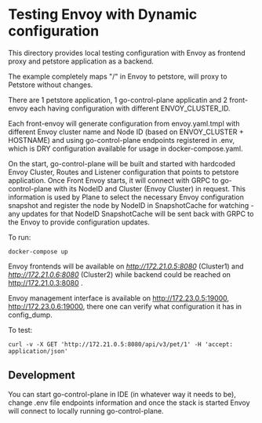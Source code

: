 # Testing Envoy with Dynamic configuration

This directory provides local testing configuration with Envoy as frontend proxy and petstore application as a backend.

The example completely maps "/" in Envoy to petstore, will proxy to Petstore without changes.

There are 1 petstore application, 1 go-control-plane applicatin and 2 front-envoy each having configuration with different ENVOY_CLUSTER_ID.

Each front-envoy will generate configuration from envoy.yaml.tmpl with different Envoy cluster name and Node ID (based on ENVOY_CLUSTER + HOSTNAME) and using go-control-plane endpoints registered in .env, which is DRY configuration available for usage in docker-compose.yaml.

On the start, go-control-plane will be built and started with hardcoded Envoy Cluster, Routes and Listener configuration that points to petstore application.
Once Front Envoy starts, it will connect with GRPC to go-control-plane with its NodeID and Cluster (Envoy Cluster) in request.
This information is used by Plane to select the necessary Envoy configuration snapshot and register the node by NodeID in SnapshotCache for watching - any updates for that NodeID SnapshotCache will be sent back with GRPC to the Envoy to provide configuration updates.

To run:

```shell
docker-compose up
```

Envoy frontends will be available on *http://172.21.0.5:8080* (Cluster1) and *http://172.21.0.6:8080* (Cluster2) while backend could be reached on http://172.21.0.3:8080 .

Envoy management interface is available on http://172.23.0.5:19000,  http://172.23.0.6:19000, there one can verify what configuration it has in config_dump.

To test:

```shell
curl -v -X GET 'http://172.21.0.5:8080/api/v3/pet/1' -H 'accept: application/json'
```


## Development

You can start go-control-plane in IDE (in whatever way it needs to be), change .env file endpoints information and once the stack is started Envoy will connect to locally running go-control-plane.